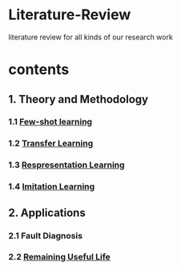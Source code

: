 # Literature-Review
literature review for all kinds of our research work
# contents

## 1. Theory and Methodology
  ### 1.1 [Few-shot learning](https://github.com/mingzhangPHD/Literature-Review/blob/master/Few-shot%20Learning/paper_review_fs.md)

  ### 1.2 [Transfer Learning](https://github.com/mingzhangPHD/Literature-Review/blob/master/Transfer%20Learning/Paper_review_TL)

  ### 1.3 [Respresentation Learning](https://github.com/mingzhangPHD/Literature-Review/blob/master/Representation%20Learning/Paper_review_RL.md)

  ### 1.4 [Imitation Learning](https://github.com/mingzhangPHD/Literature-Review/blob/master/Imitation%20Learning/Paper_review_IL.md)

## 2. Applications

  ### 2.1 Fault Diagnosis

  ### 2.2 [Remaining Useful Life](https://github.com/mingzhangPHD/Literature-Review/blob/master/remaining%20useful%20life/paper_review.md)


